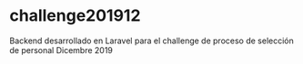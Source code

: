 # challenge201912
Backend desarrollado en Laravel para el challenge de proceso de selección de personal Dicembre 2019
